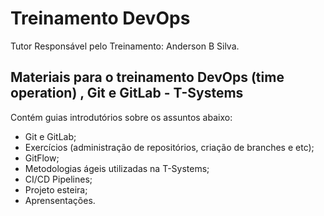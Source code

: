 # Treinamento DevOps

Tutor Responsável pelo Treinamento: Anderson B Silva.

<h2 > Materiais para o treinamento DevOps (time operation) , Git e GitLab - T-Systems </h2>

Contém guias introdutórios sobre os assuntos abaixo: 

- Git e GitLab; 
- Exercícios (administração de repositórios, criação de branches e etc); 
- GitFlow; 
- Metodologias ágeis utilizadas na T-Systems; 
- CI/CD Pipelines; 
- Projeto esteira;
- Aprensentações.

